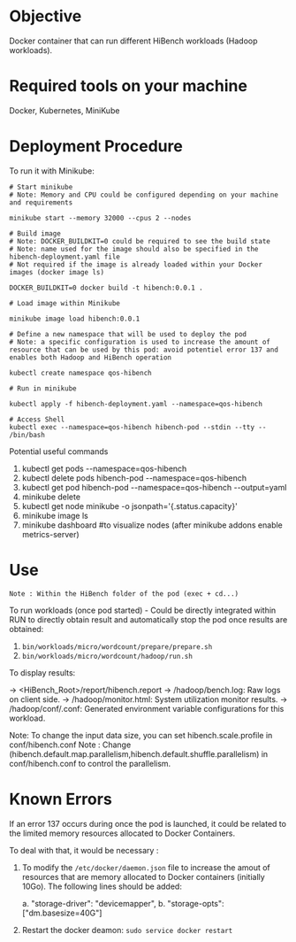 # Objective

Docker container that can run different HiBench workloads (Hadoop workloads).

# Required tools on your machine

Docker, Kubernetes, MiniKube

# Deployment Procedure

To run it with Minikube:
```console
# Start minikube
# Note: Memory and CPU could be configured depending on your machine and requirements

minikube start --memory 32000 --cpus 2 --nodes

# Build image
# Note: DOCKER_BUILDKIT=0 could be required to see the build state
# Note: name used for the image should also be specified in the hibench-deployment.yaml file
# Not required if the image is already loaded within your Docker images (docker image ls)

DOCKER_BUILDKIT=0 docker build -t hibench:0.0.1 .

# Load image within Minikube

minikube image load hibench:0.0.1

# Define a new namespace that will be used to deploy the pod
# Note: a specific configuration is used to increase the amount of resource that can be used by this pod: avoid potentiel error 137 and enables both Hadoop and HiBench operation

kubectl create namespace qos-hibench

# Run in minikube
 
kubectl apply -f hibench-deployment.yaml --namespace=qos-hibench

# Access Shell
kubectl exec --namespace=qos-hibench hibench-pod --stdin --tty -- /bin/bash

```
Potential useful commands
  1. kubectl get pods --namespace=qos-hibench
  2. kubectl delete pods hibench-pod --namespace=qos-hibench
  3. kubectl get pod hibench-pod --namespace=qos-hibench --output=yaml
  4. minikube delete
  5. kubectl get node minikube -o jsonpath='{.status.capacity}'
  6. minikube image ls
  7. minikube dashboard #to visualize nodes (after minikube addons enable metrics-server) 

# Use

`Note : Within the HiBench folder of the pod (exec + cd...)`

To run workloads (once pod started) - Could be directly integrated within RUN to directly obtain result and automatically stop the pod once results are obtained:
  1. ```bin/workloads/micro/wordcount/prepare/prepare.sh```
  2. ```bin/workloads/micro/wordcount/hadoop/run.sh```

To display results:

-> <HiBench_Root>/report/hibench.report
-> <workload>/hadoop/bench.log: Raw logs on client side.
-> <workload>/hadoop/monitor.html: System utilization monitor results.
-> <workload>/hadoop/conf/<workload>.conf: Generated environment variable configurations for this workload.

Note: To change the input data size, you can set hibench.scale.profile in conf/hibench.conf
Note : Change (hibench.default.map.parallelism,hibench.default.shuffle.parallelism) in conf/hibench.conf to control the parallelism.


# Known Errors

If an error 137 occurs during once the pod is launched, it could be related to the limited memory resources allocated to Docker Containers.

To deal with that, it would be necessary :

  1. To modify the `/etc/docker/daemon.json` file to increase the amout of resources that are memory allocated to Docker containers (initially 10Go). The following lines should be added:

       a. "storage-driver": "devicemapper",
       b. "storage-opts": ["dm.basesize=40G"]
  
  2. Restart the docker deamon: `sudo service docker restart`
